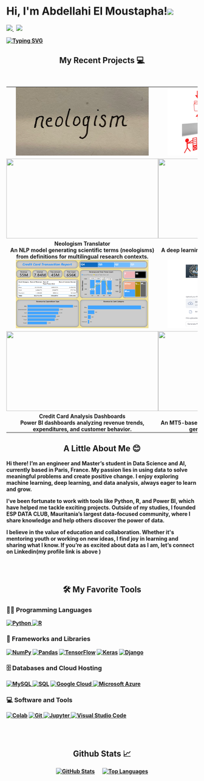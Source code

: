 <!-- ///////// NAME AND BADGES ///////// -->
<p>
  <h1 align="justify"><b>Hi, I'm Abdellahi El Moustapha!<img src="https://media.giphy.com/media/hvRJCLFzcasrR4ia7z/giphy.gif" width="30px"></h1>
   <p align="justify">
      <a href="https://www.linkedin.com/in/abmstpha/">
        <img src="https://img.shields.io/badge/linkedin-%230077B5.svg?&style=for-the-badge&logo=linkedin&logoColor=white" />
      </a>&nbsp;
      <a href="https://abmstpha.github.io/" target="_blank">
        <img src="https://img.shields.io/badge/Portfolio-%2312100E.svg?&style=for-the-badge&logo=firefox&logoColor=white" />
      </a>
   </p>
</p>


<!-- ///////// ANIMATED BIO TEXT ///////// -->
[<p align="justify">![Typing SVG](https://readme-typing-svg.herokuapp.com?color=%2336BCF7&lines=Data+Scientist+and+AI+Enthusiast;Passionate+about+Learning+and+Sharing+Knowledge;Founder+of+ESP+Data+Club)](https://git.io/typing-svg)
</p>

<!-- ///////// PROJECTS SECTION ///////// -->
<h2 align="center">My Recent Projects 💻</h2>
<br />

<!-- Table layout for 6 projects -->
<table align="center">
  <tr>
    <!-- Project 1 -->
    <td  align="center" style="padding: 0px;">
      <img src="./project1.png" alt="Neologism Translator" width="350" height="180" style="margin-bottom: 5px;" />
      <a href="https://github.com/Abmstpha/NLP" target="_blank">
        <img src="https://github-readme-stats.vercel.app/api/pin/?username=Abmstpha&repo=NLP&theme=tokyonight" width="400" height="210" style="margin-bottom: 5px;" />
      </a>
      <p style="margin: 0; font-weight: bold;">Neologism Translator</p>
      <p style="margin: 0;">An NLP model generating scientific terms (neologisms) from definitions for multilingual research contexts.</p>
    </td>
    <!-- Project 2 -->
    <td  align="center" style="padding: 0px;">
      <img src="./project2.png" alt="Convolutional AutoEncoder for CIFAR Dataset" width="350" height="180" style="margin-bottom: 5px;" />
      <a href="https://github.com/Abmstpha/DeepLearning" target="_blank">
        <img src="https://github-readme-stats.vercel.app/api/pin/?username=Abmstpha&repo=DeepLearning&theme=tokyonight" width="400" height="210" style="margin-bottom: 5px;" />
      </a>
      <p style="margin: 0; font-weight: bold;">Convolutional AutoEncoder</p>
      <p style="margin: 0;">A deep learning model for image compression using the CIFAR-10 dataset.</p>
    </td>
    <!-- Project 3 -->
    <td  align="center" style="padding: 0px;">
      <img src="./project7.png" alt="YOLOv5: Detecting Blood Cells" width="350" height="180" style="margin-bottom: 5px;" />
      <a href="https://github.com/Abmstpha/BloodCells-YOLOv5" target="_blank">
        <img src="https://github-readme-stats.vercel.app/api/pin/?username=Abmstpha&repo=BloodCells-YOLOv5&theme=tokyonight" width="400" height="210" style="margin-bottom: 5px;" />
      </a>
      <p style="margin: 0; font-weight: bold;">YOLOv5: Detecting Blood Cells</p>
      <p style="margin: 0;">A YOLOv5 model trained for detecting and classifying blood cells (WBC, RBC, and platelets).</p>
    </td>
  </tr>
  <tr>
    <!-- Project 4 -->
    <td align="center" style="padding: 0px;">
      <img src="./project4.png" alt="Credit Card Analysis Dashboards" width="350" height="180" style="margin-bottom: 5px;" />
      <a href="https://github.com/Abmstpha/PowerBI" target="_blank">
        <img src="https://github-readme-stats.vercel.app/api/pin/?username=Abmstpha&repo=PowerBI&theme=tokyonight" width="400" height="210" style="margin-bottom: 5px;" />
      </a>
      <p style="margin: 0; font-weight: bold;">Credit Card Analysis Dashboards</p>
      <p style="margin: 0;">Power BI dashboards analyzing revenue trends, expenditures, and customer behavior.</p>
    </td>
    <!-- Project 5 -->
    <td  align="center" style="padding: 0px;">
      <img src="./project5.png" alt="AceTrack" width="350" height="180" style="margin-bottom: 5px;" />
      <a href="https://github.com/Abmstpha/AceTrackAI" target="_blank">
        <img src="https://github-readme-stats.vercel.app/api/pin/?username=Abmstpha&repo=AceTrackAI&theme=tokyonight" width="400" height="210" style="margin-bottom: 5px;" />
      </a>
      <p style="margin: 0; font-weight: bold;">AceTrack</p>
      <p style="margin: 0;">An MT5-based AI tool for evaluating student exams and generating constructive feedback.</p>
    </td>
    <!-- Project 6 -->
    <td  align="center" style="padding: 0px;">
      <img src="./project6.png" alt="E-Commerce Dashboard" width="350" height="180" style="margin-bottom: 5px;" />
      <a href="https://github.com/Abmstpha/PowerBI" target="_blank">
        <img src="https://github-readme-stats.vercel.app/api/pin/?username=Abmstpha&repo=PowerBI&theme=tokyonight" width="400" height="210" style="margin-bottom: 5px;" />
      </a>
      <p style="margin: 0; font-weight: bold;">E-Commerce Dashboard</p>
      <p style="margin: 0;">Power BI dashboards for analyzing product sales, customer demographics, and trends.</p>
    </td>
  </tr>
</table>


<!-- ///////// ABOUT ME ///////// -->  
<h2 align="center">A Little About Me 😊</h2>
<p>
   Hi there! I’m an engineer and Master’s student in Data Science and AI, currently based in Paris, France. My passion lies in using data to solve meaningful problems and create positive change. I enjoy exploring machine learning, deep learning, and data analysis, always eager to learn and grow.

   I’ve been fortunate to work with tools like Python, R, and Power BI, which have helped me tackle exciting projects. Outside of my studies, I founded ESP DATA CLUB, Mauritania’s largest data-focused community, where I share knowledge and help others discover the power of data.

   I believe in the value of education and collaboration. Whether it's mentoring youth or working on new ideas, I find joy in learning and sharing what I know. If you’re as excited about data as I am, let’s connect on Linkedin(my profile link is above )
</p>


<br>
<br>
 <!-- ///////// LANGUAGES AND TOOLS ///////// -->  
<h2 align="center">🛠️ My Favorite Tools</h2>

<!-- Programming Languages -->
<h3 align="left">👨‍💻 Programming Languages</h3>
<p>
  <a href="https://www.python.org/" target="_blank">
    <img alt="Python" src="https://img.shields.io/badge/Python-%2314354C.svg?logo=python&logoColor=white">
  </a>
  <a href="https://www.r-project.org/" target="_blank">
    <img alt="R" src="https://img.shields.io/badge/R-%23276DC3.svg?logo=R&logoColor=white">
  </a>
</p>

<!-- Frameworks and Libraries -->
<h3 align="left">🧰 Frameworks and Libraries</h3>
<p>
  <a href="#"><img alt="NumPy" src="https://img.shields.io/badge/NumPy-%23013243.svg?logo=numpy&logoColor=white"></a>
  <a href="#"><img alt="Pandas" src="https://img.shields.io/badge/Pandas-%23150458.svg?logo=pandas&logoColor=white"></a>
  <a href="#"><img alt="TensorFlow" src="https://img.shields.io/badge/TensorFlow-%23FF6F00.svg?logo=TensorFlow&logoColor=white"></a>
  <a href="#"><img alt="Keras" src="https://img.shields.io/badge/Keras-%23D00000.svg?logo=Keras&logoColor=white"></a>
  <a href="https://www.djangoproject.com/" target="_blank">
    <img alt="Django" src="https://img.shields.io/badge/Django-092E20?logo=django&logoColor=white">
  </a>
</p>

<!-- Databases and Cloud Hosting -->
<h3 align="left">🗄️ Databases and Cloud Hosting</h3>
<p>
  <a href="https://www.mysql.com/" target="_blank">
    <img alt="MySQL" src="https://img.shields.io/badge/MySQL-00000F?logo=mysql&logoColor=white">
  </a>
  <a href="#"><img alt="SQL" src="https://img.shields.io/badge/SQL-%23025E8C.svg?logo=amazon-dynamodb&logoColor=white"></a>
  <a href="https://cloud.google.com/" target="_blank">
    <img alt="Google Cloud" src="https://img.shields.io/badge/Google_Cloud-%234285F4.svg?logo=google-cloud&logoColor=white">
  </a>
  <a href="https://azure.microsoft.com/" target="_blank">
    <img alt="Microsoft Azure" src="https://img.shields.io/badge/Microsoft_Azure-0089D6?logo=microsoft-azure&logoColor=white">
  </a>
</p>

<!-- Software and Tools -->
<h3 align="left">💻 Software and Tools</h3>
<p>
  <a href="#"><img alt="Colab" src="https://img.shields.io/badge/Colab-00b56a.svg?logo=google-colab&logoColor=white"></a>
  <a href="https://git-scm.com/" target="_blank">
    <img alt="Git" src="https://img.shields.io/badge/Git-%23F05033.svg?logo=git&logoColor=white">
  </a>
  <a href="https://jupyter.org/" target="_blank">
    <img alt="Jupyter" src="https://img.shields.io/badge/Jupyter-%23F37626.svg?logo=Jupyter&logoColor=white">
  </a>
  <a href="https://code.visualstudio.com/" target="_blank">
    <img alt="Visual Studio Code" src="https://img.shields.io/badge/Visual_Studio_Code-0078d7.svg?logo=visual-studio-code&logoColor=white">
  </a>
</p>



<br>
<br>
    

<!-- ///////// GITHUB STATS ///////// -->
<h2 align="center">Github Stats 📈</h2>

<div align="center" style="display: flex; flex-direction: row; justify-content: center; gap: 20px;">
  <a href="https://github.com/Abmstpha/Abmstpha">
    <img 
      src="https://github-readme-stats.vercel.app/api?username=Abmstpha&hide=java,html,tex&title_color=ffffff&text_color=c9cacc&icon_color=2bbc8a&bg_color=1d1f21&langs_count=3" 
      alt="GitHub Stats" 
      width="400"
      height="200" 
    />
  </a>
  <a href="https://github.com/Abmstpha">
    <img 
      src="https://github-readme-stats.vercel.app/api/top-langs/?username=Abmstpha&hide=html,tex&title_color=ffffff&text_color=c9cacc&icon_color=2bbc8a&bg_color=1d1f21&langs_count=3" 
      alt="Top Languages" 
      width="400"
      height="200" 
    />
  </a>
</div>


